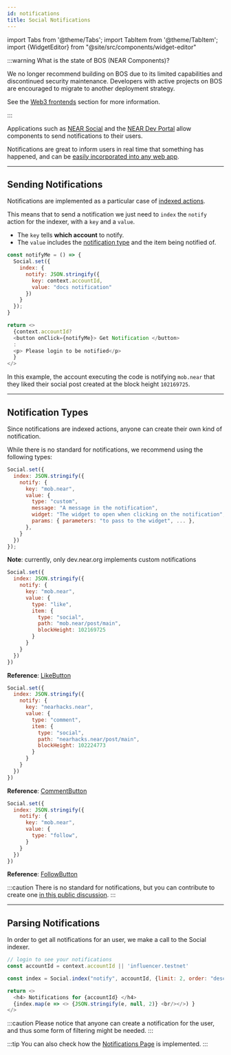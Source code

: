 ```yaml
---
id: notifications
title: Social Notifications
---
```


import Tabs from '@theme/Tabs';
import TabItem from '@theme/TabItem';
import {WidgetEditor} from "@site/src/components/widget-editor"

:::warning What is the state of BOS (NEAR Components)?

We no longer recommend building on BOS due to its limited capabilities and discontinued security maintenance. Developers with active projects on BOS are encouraged to migrate to another deployment strategy.

See the [Web3 frontends](/build/web3-apps/frontend#bos-socialvm) section for more information.

:::

Applications such as [NEAR Social](https://near.social) and the [NEAR Dev Portal](https://dev.near.org/) allow components to send notifications to their users.

Notifications are great to inform users in real time that something has happened, and can be [easily incorporated into any web app](../tutorial/push-notifications.md).

---

## Sending Notifications

Notifications are implemented as a particular case of [indexed actions](./social.md#socialindex).

This means that to send a notification we just need to `index` the `notify` action for the indexer, with a `key` and a `value`.

- The `key` tells **which account** to notify.
- The `value` includes the [notification type](#notification-types) and the item being notified of.

<WidgetEditor>

```js
const notifyMe = () => {
  Social.set({
    index: {
      notify: JSON.stringify({
        key: context.accountId,
        value: "docs notification"
      })
    }
  });
}

return <>
  {context.accountId?
  <button onClick={notifyMe}> Get Notification </button>
  :
  <p> Please login to be notified</p>
  }
</>
```

</WidgetEditor>

In this example, the account executing the code is notifying `mob.near` that they liked their social post created at the block height `102169725`.

---

## Notification Types

Since notifications are indexed actions, anyone can create their own kind of notification.

While there is no standard for notifications, we recommend using the following types:

<Tabs>
  <TabItem value="Custom" default>

```js
Social.set({
  index: JSON.stringify({
    notify: {
      key: "mob.near",
      value: {
        type: "custom",
        message: "A message in the notification",
        widget: "The widget to open when clicking on the notification",
        params: { parameters: "to pass to the widget", ... },
      },
    }
  })
});
```

**Note**: currently, only dev.near.org implements custom notifications

</TabItem>

<TabItem value="Like">

```js
Social.set({
  index: JSON.stringify({
    notify: {
      key: "mob.near",
      value: {
        type: "like",
        item: {
          type: "social",
          path: "mob.near/post/main",
          blockHeight: 102169725
        }
      }
    }
  })
})
```

**Reference**: [LikeButton](https://near.org/near/widget/ComponentDetailsPage?src=near/widget/LikeButton\\&tab=source)

</TabItem>

<TabItem value="Comment">

```js
Social.set({
  index: JSON.stringify({
    notify: {
      key: "nearhacks.near",
      value: {
        type: "comment",
        item: {
          type: "social",
          path: "nearhacks.near/post/main",
          blockHeight: 102224773
        }
      }
    }
  })
})
```

**Reference**: [CommentButton](https://near.org/near/widget/ComponentDetailsPage?src=near/widget/Comments.Compose\\&tab=source)

</TabItem>

<TabItem value="Follow">

```js
Social.set({
  index: JSON.stringify({
    notify: {
      key: "mob.near",
      value: {
        type: "follow",
      }
    }
  })
})
```

**Reference**: [FollowButton](https://near.org/near/widget/ComponentDetailsPage?src=near/widget/FollowButton\\&tab=source)

</TabItem>

</Tabs>

:::caution
There is no standard for notifications, but you can contribute to create one [in this public discussion](https://github.com/NearSocial/standards/pull/19/files).
:::

---

## Parsing Notifications

In order to get all notifications for an user, we make a call to the Social indexer.

<WidgetEditor id='1' height="190px">

```js
// login to see your notifications
const accountId = context.accountId || 'influencer.testnet'

const index = Social.index("notify", accountId, {limit: 2, order: "desc", subscribe: true});

return <>
  <h4> Notifications for {accountId} </h4>
  {index.map(e => <> {JSON.stringify(e, null, 2)} <br/></>) }
</>
```

</WidgetEditor>

:::caution
Please notice that anyone can create a notification for the user, and thus some form of filtering might be needed.
:::

:::tip
You can also check how the [Notifications Page](https://near.org/near/widget/ComponentDetailsPage?src=near/widget/NotificationsPage\\&tab=source) is implemented.
:::
